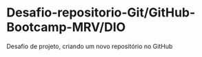 # Desafio-repositorio-Git/GitHub-Bootcamp-MRV/DIO
Desafio de projeto, criando um novo repositório no GitHub
